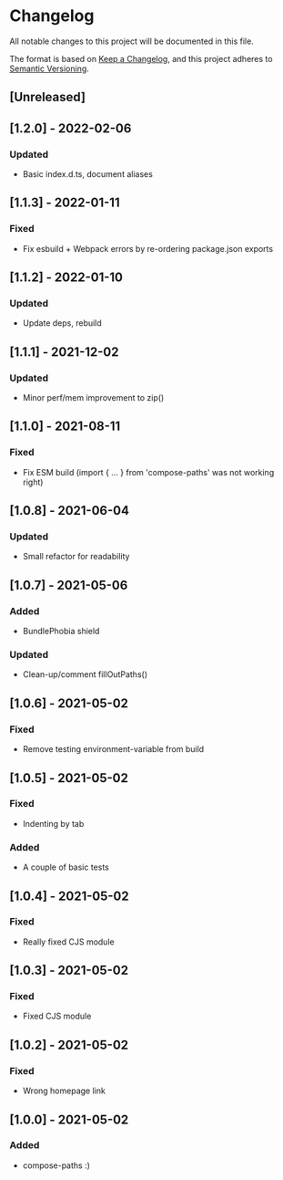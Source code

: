 # Changelog

All notable changes to this project will be documented in this file.

The format is based on [Keep a Changelog](https://keepachangelog.com/en/1.0.0/),
and this project adheres to [Semantic Versioning](https://semver.org/spec/v2.0.0.html).

## [Unreleased]

## [1.2.0] - 2022-02-06

### Updated

- Basic index.d.ts, document aliases

## [1.1.3] - 2022-01-11

### Fixed

- Fix esbuild + Webpack errors by re-ordering package.json exports

## [1.1.2] - 2022-01-10

### Updated

- Update deps, rebuild

## [1.1.1] - 2021-12-02

### Updated

- Minor perf/mem improvement to zip()

## [1.1.0] - 2021-08-11

### Fixed

- Fix ESM build (import { ... } from 'compose-paths' was not working right)

## [1.0.8] - 2021-06-04

### Updated

- Small refactor for readability

## [1.0.7] - 2021-05-06

### Added

- BundlePhobia shield

### Updated

- Clean-up/comment fillOutPaths()

## [1.0.6] - 2021-05-02

### Fixed

- Remove testing environment-variable from build

## [1.0.5] - 2021-05-02

### Fixed

- Indenting by tab

### Added

- A couple of basic tests

## [1.0.4] - 2021-05-02

### Fixed

- Really fixed CJS module

## [1.0.3] - 2021-05-02

### Fixed

- Fixed CJS module

## [1.0.2] - 2021-05-02

### Fixed

- Wrong homepage link

## [1.0.0] - 2021-05-02

### Added

- compose-paths :)

